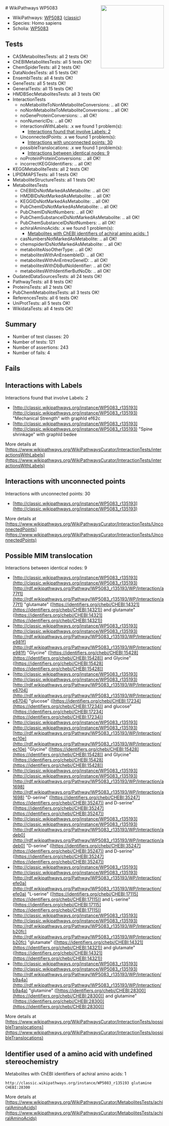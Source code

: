<img style="float: right; width: 200px" src="https://upload.wikimedia.org/wikipedia/commons/thumb/8/83/Wplogo_with_text_500.png/640px-Wplogo_with_text_500.png" />
# WikiPathways WP5083

* WikiPathways: [WP5083](https://wikipathways.org/pathways/WP5083) ([classic](https://classic.wikipathways.org/instance/WP5083))
* Species: Homo sapiens
* Scholia: [WP5083](https://scholia.toolforge.org/wikipathways/WP5083)
## Tests
* CASMetabolitesTests: all 2 tests OK!
* ChEBIMetabolitesTests: all 5 tests OK!
* ChemSpiderTests: all 2 tests OK!
* DataNodesTests: all 5 tests OK!
* EnsemblTests: all 4 tests OK!
* GeneTests: all 5 tests OK!
* GeneralTests: all 15 tests OK!
* HMDBSecMetabolitesTests: all 3 tests OK!
* InteractionTests
    * noMetaboliteToNonMetaboliteConversions: .. all OK!
    * noNonMetaboliteToMetaboliteConversions: .. all OK!
    * noGeneProteinConversions: .. all OK!
    * nonNumericIDs: .. all OK!
    * interactionsWithLabels: .x we found 1 problem(s):
        * [Interactions found that involve Labels: 2](#630d2679)
    * UnconnectedPoints: .x we found 1 problem(s):
        * [Interactions with unconnected points: 30](#7f1d40b5)
    * possibleTranslocations: .x we found 1 problem(s):
        * [Interactions between identical nodes: 9](#1c11820e)
    * noProteinProteinConversions: .. all OK!
    * incorrectKEGGIdentifiers: .. all OK!
* KEGGMetaboliteTests: all 2 tests OK!
* LIPIDMAPSTests: all 1 tests OK!
* MetaboliteStructureTests: all 1 tests OK!
* MetabolitesTests
    * ChEBIIDsNotMarkedAsMetabolite: .. all OK!
    * HMDBIDsNotMarkedAsMetabolite: .. all OK!
    * KEGGIDsNotMarkedAsMetabolite: .. all OK!
    * PubChemIDsNotMarkedAsMetabolite: .. all OK!
    * PubChemIDsNotNumbers: .. all OK!
    * PubChemSubstanceIDsNotMarkedAsMetabolite: .. all OK!
    * PubChemSubstanceIDsNotNumbers: .. all OK!
    * achiralAminoAcids: .x we found 1 problem(s):
        * [Metabolites with ChEBI identifiers of achiral amino acids: 1](#9c17608e)
    * casNumbersNotMarkedAsMetabolite: .. all OK!
    * chemspiderIDsNotMarkedAsMetabolite: .. all OK!
    * metaboliteAlsoOtherType: .. all OK!
    * metabolitesWithAnEnsembleID: .. all OK!
    * metabolitesWithAnEntrezGeneID: .. all OK!
    * metabolitesWithDbButNoIdentifier: .. all OK!
    * metabolitesWithIdentifierButNoDb: .. all OK!
* OudatedDataSourcesTests: all 24 tests OK!
* PathwayTests: all 8 tests OK!
* ProteinsTests: all 2 tests OK!
* PubChemMetabolitesTests: all 3 tests OK!
* ReferencesTests: all 6 tests OK!
* UniProtTests: all 5 tests OK!
* WikidataTests: all 4 tests OK!


## Summary

* Number of test classes: 20
* Number of tests: 121
* Number of assertions: 243
* Number of fails: 4

## Fails

<a name="630d2679" />

## Interactions with Labels

Interactions found that involve Labels: 2

* [http://classic.wikipathways.org/instance/WP5083_r135193](http://classic.wikipathways.org/instance/WP5083_r135193) "Mechanical Strength" with graphId ef62c
* [http://classic.wikipathways.org/instance/WP5083_r135193](http://classic.wikipathways.org/instance/WP5083_r135193) "Spine shrinkage" with graphId bedee


More details at [https://www.wikipathways.org/WikiPathwaysCurator/InteractionTests/interactionsWithLabels](https://www.wikipathways.org/WikiPathwaysCurator/InteractionTests/interactionsWithLabels)

<a name="7f1d40b5" />

## Interactions with unconnected points

Interactions with unconnected points: 30

* [http://classic.wikipathways.org/instance/WP5083_r135193](http://classic.wikipathways.org/instance/WP5083_r135193)


More details at [https://www.wikipathways.org/WikiPathwaysCurator/InteractionTests/UnconnectedPoints](https://www.wikipathways.org/WikiPathwaysCurator/InteractionTests/UnconnectedPoints)

<a name="1c11820e" />

## Possible MIM translocation

Interactions between identical nodes: 9

* [http://classic.wikipathways.org/instance/WP5083_r135193](http://classic.wikipathways.org/instance/WP5083_r135193) [http://rdf.wikipathways.org/Pathway/WP5083_r135193/WP/Interaction/a77f1](http://rdf.wikipathways.org/Pathway/WP5083_r135193/WP/Interaction/a77f1) "glutamate" ([https://identifiers.org/chebi/CHEBI:14321](https://identifiers.org/chebi/CHEBI:14321)) and 
glutamate" ([https://identifiers.org/chebi/CHEBI:14321](https://identifiers.org/chebi/CHEBI:14321))
* [http://classic.wikipathways.org/instance/WP5083_r135193](http://classic.wikipathways.org/instance/WP5083_r135193) [http://rdf.wikipathways.org/Pathway/WP5083_r135193/WP/Interaction/e981f](http://rdf.wikipathways.org/Pathway/WP5083_r135193/WP/Interaction/e981f) "Glycine" ([https://identifiers.org/chebi/CHEBI:15428](https://identifiers.org/chebi/CHEBI:15428)) and 
Glycine" ([https://identifiers.org/chebi/CHEBI:15428](https://identifiers.org/chebi/CHEBI:15428))
* [http://classic.wikipathways.org/instance/WP5083_r135193](http://classic.wikipathways.org/instance/WP5083_r135193) [http://rdf.wikipathways.org/Pathway/WP5083_r135193/WP/Interaction/e6704](http://rdf.wikipathways.org/Pathway/WP5083_r135193/WP/Interaction/e6704) "glucose" ([https://identifiers.org/chebi/CHEBI:17234](https://identifiers.org/chebi/CHEBI:17234)) and 
glucose" ([https://identifiers.org/chebi/CHEBI:17234](https://identifiers.org/chebi/CHEBI:17234))
* [http://classic.wikipathways.org/instance/WP5083_r135193](http://classic.wikipathways.org/instance/WP5083_r135193) [http://rdf.wikipathways.org/Pathway/WP5083_r135193/WP/Interaction/ec10e](http://rdf.wikipathways.org/Pathway/WP5083_r135193/WP/Interaction/ec10e) "Glycine" ([https://identifiers.org/chebi/CHEBI:15428](https://identifiers.org/chebi/CHEBI:15428)) and 
Glycine" ([https://identifiers.org/chebi/CHEBI:15428](https://identifiers.org/chebi/CHEBI:15428))
* [http://classic.wikipathways.org/instance/WP5083_r135193](http://classic.wikipathways.org/instance/WP5083_r135193) [http://rdf.wikipathways.org/Pathway/WP5083_r135193/WP/Interaction/a1698](http://rdf.wikipathways.org/Pathway/WP5083_r135193/WP/Interaction/a1698) "D-serine" ([https://identifiers.org/chebi/CHEBI:35247](https://identifiers.org/chebi/CHEBI:35247)) and 
D-serine" ([https://identifiers.org/chebi/CHEBI:35247](https://identifiers.org/chebi/CHEBI:35247))
* [http://classic.wikipathways.org/instance/WP5083_r135193](http://classic.wikipathways.org/instance/WP5083_r135193) [http://rdf.wikipathways.org/Pathway/WP5083_r135193/WP/Interaction/adeb0](http://rdf.wikipathways.org/Pathway/WP5083_r135193/WP/Interaction/adeb0) "D-serine" ([https://identifiers.org/chebi/CHEBI:35247](https://identifiers.org/chebi/CHEBI:35247)) and 
D-serine" ([https://identifiers.org/chebi/CHEBI:35247](https://identifiers.org/chebi/CHEBI:35247))
* [http://classic.wikipathways.org/instance/WP5083_r135193](http://classic.wikipathways.org/instance/WP5083_r135193) [http://rdf.wikipathways.org/Pathway/WP5083_r135193/WP/Interaction/efe0a](http://rdf.wikipathways.org/Pathway/WP5083_r135193/WP/Interaction/efe0a) "L-serine" ([https://identifiers.org/chebi/CHEBI:17115](https://identifiers.org/chebi/CHEBI:17115)) and 
L-serine" ([https://identifiers.org/chebi/CHEBI:17115](https://identifiers.org/chebi/CHEBI:17115))
* [http://classic.wikipathways.org/instance/WP5083_r135193](http://classic.wikipathways.org/instance/WP5083_r135193) [http://rdf.wikipathways.org/Pathway/WP5083_r135193/WP/Interaction/b20fc](http://rdf.wikipathways.org/Pathway/WP5083_r135193/WP/Interaction/b20fc) "glutamate" ([https://identifiers.org/chebi/CHEBI:14321](https://identifiers.org/chebi/CHEBI:14321)) and 
glutamate" ([https://identifiers.org/chebi/CHEBI:14321](https://identifiers.org/chebi/CHEBI:14321))
* [http://classic.wikipathways.org/instance/WP5083_r135193](http://classic.wikipathways.org/instance/WP5083_r135193) [http://rdf.wikipathways.org/Pathway/WP5083_r135193/WP/Interaction/b9a4a](http://rdf.wikipathways.org/Pathway/WP5083_r135193/WP/Interaction/b9a4a) "glutamine" ([https://identifiers.org/chebi/CHEBI:28300](https://identifiers.org/chebi/CHEBI:28300)) and 
glutamine" ([https://identifiers.org/chebi/CHEBI:28300](https://identifiers.org/chebi/CHEBI:28300))


More details at [https://www.wikipathways.org/WikiPathwaysCurator/InteractionTests/possibleTranslocations](https://www.wikipathways.org/WikiPathwaysCurator/InteractionTests/possibleTranslocations)

<a name="9c17608e" />

## Identifier used of a amino acid with undefined stereochemistry

Metabolites with ChEBI identifiers of achiral amino acids: 1
```
http://classic.wikipathways.org/instance/WP5083_r135193 glutamine CHEBI:28300
```

More details at [https://www.wikipathways.org/WikiPathwaysCurator/MetabolitesTests/achiralAminoAcids](https://www.wikipathways.org/WikiPathwaysCurator/MetabolitesTests/achiralAminoAcids)

